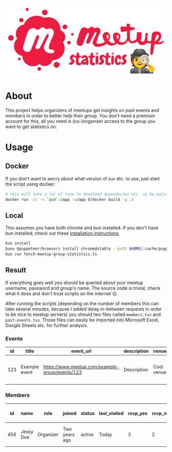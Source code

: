 ![](meetup-statistics.png)

# About

This project helps organizers of meetups get insights on past events and members in order to better help their group. You don't need a premium account for this, all you need is (co-)organizer access to the group you want to get statistics on.

# Usage

## Docker

If you don't want to worry about what version of `bun` etc. to use, just start the script using docker:

```bash
# this will take a lot of time to download dependecies etc. so be patiernt
docker run -it -v `pwd`:/app -w/app $(docker build -q .)
```

## Local

This assumes you have both chrome and bun installed. If you don't have bun installed, check out these [installation instructions](https://bun.sh/docs/installation).

```bash
bun install
bunx @puppeteer/browsers install chrome@stable --path $HOME/.cache/puppeteer
bun run fetch-meetup-group-statistics.ts
```

## Result

If everything goes well you should be queried about your meetup username, password and group's name. The source code is trivial, check what it does and don't trust scripts on the internet 😉

After running the scripts (depending on the number of members this can take several minutes, because I added delay in-between requests in order to be nice to meetup servers) you should two files called `members.tsv` and `past-events.tsv`. Those files can easily be imported into Microsoft Excel, Google Sheets etc. for further analysis.

### Events

| id  | title         | event_url                                       | description | venue      | creator | created_time | start_time  | end_time    | going | event_type | host1 | host2 | host3 | attendees                                |
| --- | ------------- | ----------------------------------------------- | ----------- | ---------- | ------- | ------------ | ----------- | ----------- | ----- | ---------- | ----- | ----- | ----- | ---------------------------------------- |
| 123 | Example event | https://www.meetup.com/example-group/events/123 | Description | Cool venue | Me      | Yesterday    | Today 20:00 | Today 21:00 | 99    | PHYSICAL   | Me    |       |       | Sarah, Joe, Miriam, Abdullah, Isaac, Kim |

### Members

| id  | name      | role      | joined        | status | last_visited | rsvp_yes | rsvp_no | rsvp_no_show | questions and answers...     |      |       |     |
| --- | --------- | --------- | ------------- | ------ | ------------ | -------- | ------- | ------------ | ---------------------------- | ---- | ----- | --- |
| 456 | Jessy Doe | Organizer | Two years ago | active | Today        | 3        | 2       | 1            | What is your favorite color? | pink | 1+2=? | 3   |
